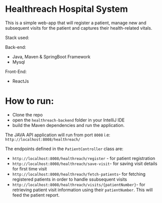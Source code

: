 # Healthreach Hospital System

This is a simple web-app that will register a patient, manage new and subsequent visits for the patient and captures their health-related vitals.

Stack used:

Back-end:
- Java, Maven & SpringBoot Framework
- Mysql

Front-End:
- ReactJs

# How to run:

- Clone the repo
- open the `healthreach-backend` folder in your IntelliJ IDE
- build the Maven dependencies and run the application. 

The JAVA API application will run from port `8008` i.e: `http://localhost:8008/healthreach/`

The endpoints defined in the `PatientController` class are:

- `http://localhost:8008/healthreach/register` - for patient registration
- `http://localhost:8008/healthreach/save-visit`- for saving visit details for first time visit
- `http://localhost:8008/healthreach/fetch-patients`- for fetching registered patients in order to handle ssubsequent visits
- `http://localhost:8008/healthreach/visits/{patientNumber}`- for retrieving patient visit information using their `patientNumber`. This will feed the patient report.
